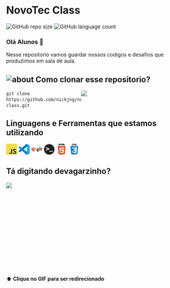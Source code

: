 
 
# NovoTec Class

![GitHub repo size](https://img.shields.io/github/repo-size/nickjng/novotec-class?style=for-the-badge)
![GitHub language count](https://img.shields.io/github/languages/count/nickjng/novotec-class?style=for-the-badge)

### Olá Alunos 👋

Nesse repositorio vamos guardar nossos codigos e desafios que produzimos em sala de aula.

## <img width="45" alt="about" src="https://raw.github.com/elizarov/elizarov/master/about.png"> Como clonar esse repositorio? 

<img align="right" width="300" src="https://i2.wp.com/allhtaccess.info/wp-content/uploads/2018/03/programming.gif?fit=1281%2C716&ssl=1" />

```git
git clone https://github.com/nickjng/novotec-class.git
```

## **Linguagens e Ferramentas que estamos utilizando**  
<code><img height="30" src="https://raw.githubusercontent.com/github/explore/80688e429a7d4ef2fca1e82350fe8e3517d3494d/topics/javascript/javascript.png"></code>
<code><img height="30" src="https://raw.githubusercontent.com/github/explore/80688e429a7d4ef2fca1e82350fe8e3517d3494d/topics/visual-studio-code/visual-studio-code.png"></code>
<code><img height="30" src="https://raw.githubusercontent.com/github/explore/80688e429a7d4ef2fca1e82350fe8e3517d3494d/topics/git/git.png"></code>
<code><img height="30" src="https://raw.githubusercontent.com/github/explore/80688e429a7d4ef2fca1e82350fe8e3517d3494d/topics/terminal/terminal.png"></code>
<code><img height="30" src="https://raw.githubusercontent.com/github/explore/80688e429a7d4ef2fca1e82350fe8e3517d3494d/topics/html/html.png"></code>
<code><img height="30" src="https://raw.githubusercontent.com/github/explore/80688e429a7d4ef2fca1e82350fe8e3517d3494d/topics/css/css.png"></code>

## **Tá digitando devagarzinho?**
<a href='https://agilefingers.com/pt' target='_blank'>
<img width="600" align='left' src="https://media.tenor.com/-hOEU3PYjBoAAAAd/zootopia.gif" /></a>

#### ㅤㅤㅤㅤ
#### ㅤㅤㅤㅤ
#### ㅤㅤㅤㅤ
#### ㅤㅤㅤㅤ
#### ㅤㅤㅤㅤ
#### ㅤㅤㅤㅤ
#### **⬆️ Clique no GIF para ser redirecionado**

 




